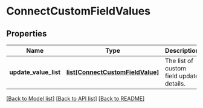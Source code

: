 # ConnectCustomFieldValues

## Properties
Name | Type | Description | Notes
------------ | ------------- | ------------- | -------------
**update_value_list** | [**list[ConnectCustomFieldValue]**](ConnectCustomFieldValue.md) | The list of custom field update details. | [optional] 

[[Back to Model list]](../README.md#documentation-for-models) [[Back to API list]](../README.md#documentation-for-api-endpoints) [[Back to README]](../README.md)

